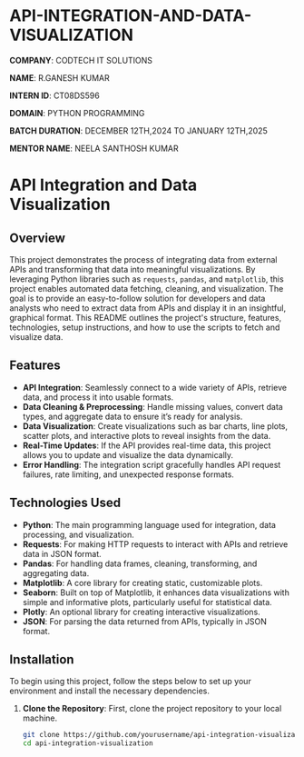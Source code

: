 # API-INTEGRATION-AND-DATA-VISUALIZATION

**COMPANY**: CODTECH IT SOLUTIONS

**NAME**: R.GANESH KUMAR

**INTERN ID**: CT08DS596

**DOMAIN**: PYTHON PROGRAMMING

**BATCH DURATION**: DECEMBER 12TH,2024 TO JANUARY 12TH,2025

**MENTOR NAME**: NEELA SANTHOSH KUMAR

# API Integration and Data Visualization

## Overview
This project demonstrates the process of integrating data from external APIs and transforming that data into meaningful visualizations. By leveraging Python libraries such as `requests`, `pandas`, and `matplotlib`, this project enables automated data fetching, cleaning, and visualization. The goal is to provide an easy-to-follow solution for developers and data analysts who need to extract data from APIs and display it in an insightful, graphical format. This README outlines the project's structure, features, technologies, setup instructions, and how to use the scripts to fetch and visualize data.

## Features
- **API Integration**: Seamlessly connect to a wide variety of APIs, retrieve data, and process it into usable formats. 
- **Data Cleaning & Preprocessing**: Handle missing values, convert data types, and aggregate data to ensure it’s ready for analysis.
- **Data Visualization**: Create visualizations such as bar charts, line plots, scatter plots, and interactive plots to reveal insights from the data.
- **Real-Time Updates**: If the API provides real-time data, this project allows you to update and visualize the data dynamically.
- **Error Handling**: The integration script gracefully handles API request failures, rate limiting, and unexpected response formats.

## Technologies Used
- **Python**: The main programming language used for integration, data processing, and visualization.
- **Requests**: For making HTTP requests to interact with APIs and retrieve data in JSON format.
- **Pandas**: For handling data frames, cleaning, transforming, and aggregating data.
- **Matplotlib**: A core library for creating static, customizable plots.
- **Seaborn**: Built on top of Matplotlib, it enhances data visualizations with simple and informative plots, particularly useful for statistical data.
- **Plotly**: An optional library for creating interactive visualizations.
- **JSON**: For parsing the data returned from APIs, typically in JSON format.

## Installation

To begin using this project, follow the steps below to set up your environment and install the necessary dependencies.

1. **Clone the Repository**:
   First, clone the project repository to your local machine.
   ```bash
   git clone https://github.com/yourusername/api-integration-visualization.git
   cd api-integration-visualization
